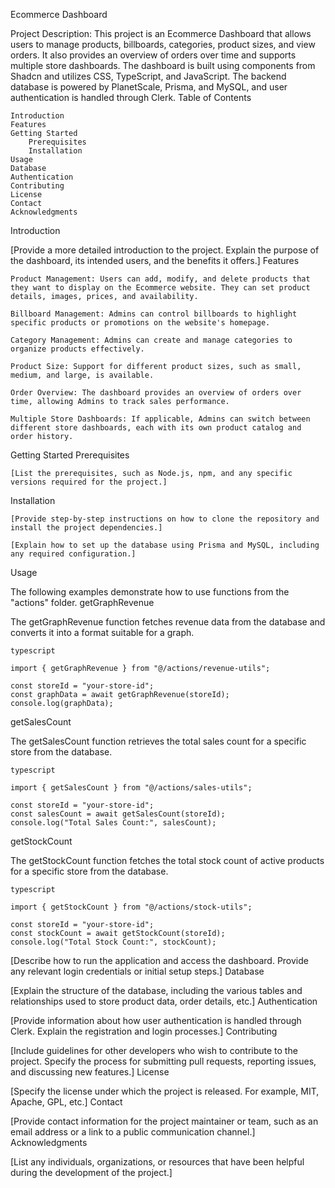 Ecommerce Dashboard

Project Description:
This project is an Ecommerce Dashboard that allows users to manage products, billboards, categories, product sizes, and view orders. It also provides an overview of orders over time and supports multiple store dashboards. The dashboard is built using components from Shadcn and utilizes CSS, TypeScript, and JavaScript. The backend database is powered by PlanetScale, Prisma, and MySQL, and user authentication is handled through Clerk.
Table of Contents

    Introduction
    Features
    Getting Started
        Prerequisites
        Installation
    Usage
    Database
    Authentication
    Contributing
    License
    Contact
    Acknowledgments

Introduction

[Provide a more detailed introduction to the project. Explain the purpose of the dashboard, its intended users, and the benefits it offers.]
Features

    Product Management: Users can add, modify, and delete products that they want to display on the Ecommerce website. They can set product details, images, prices, and availability.

    Billboard Management: Admins can control billboards to highlight specific products or promotions on the website's homepage.

    Category Management: Admins can create and manage categories to organize products effectively.

    Product Size: Support for different product sizes, such as small, medium, and large, is available.

    Order Overview: The dashboard provides an overview of orders over time, allowing Admins to track sales performance.

    Multiple Store Dashboards: If applicable, Admins can switch between different store dashboards, each with its own product catalog and order history.

Getting Started
Prerequisites

    [List the prerequisites, such as Node.js, npm, and any specific versions required for the project.]

Installation

    [Provide step-by-step instructions on how to clone the repository and install the project dependencies.]

    [Explain how to set up the database using Prisma and MySQL, including any required configuration.]

Usage

The following examples demonstrate how to use functions from the "actions" folder.
getGraphRevenue

The getGraphRevenue function fetches revenue data from the database and converts it into a format suitable for a graph.

    typescript

    import { getGraphRevenue } from "@/actions/revenue-utils";

    const storeId = "your-store-id";
    const graphData = await getGraphRevenue(storeId);
    console.log(graphData);

getSalesCount

The getSalesCount function retrieves the total sales count for a specific store from the database.

    typescript

    import { getSalesCount } from "@/actions/sales-utils";

    const storeId = "your-store-id";
    const salesCount = await getSalesCount(storeId);
    console.log("Total Sales Count:", salesCount);

getStockCount

The getStockCount function fetches the total stock count of active products for a specific store from the database.

    typescript

    import { getStockCount } from "@/actions/stock-utils";

    const storeId = "your-store-id";
    const stockCount = await getStockCount(storeId);
    console.log("Total Stock Count:", stockCount);



[Describe how to run the application and access the dashboard. Provide any relevant login credentials or initial setup steps.]
Database

[Explain the structure of the database, including the various tables and relationships used to store product data, order details, etc.]
Authentication

[Provide information about how user authentication is handled through Clerk. Explain the registration and login processes.]
Contributing

[Include guidelines for other developers who wish to contribute to the project. Specify the process for submitting pull requests, reporting issues, and discussing new features.]
License

[Specify the license under which the project is released. For example, MIT, Apache, GPL, etc.]
Contact

[Provide contact information for the project maintainer or team, such as an email address or a link to a public communication channel.]
Acknowledgments

[List any individuals, organizations, or resources that have been helpful during the development of the project.]
